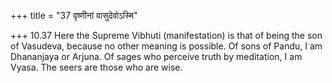 +++
title = "37 वृष्णीनां वासुदेवोऽस्मि"

+++
10.37 Here the Supreme Vibhuti (manifestation) is that of being the son
of Vasudeva, because no other meaning is possible. Of sons of Pandu, I
am Dhananjaya or Arjuna. Of sages who perceive truth by meditation, I am
Vyasa. The seers are those who are wise.
